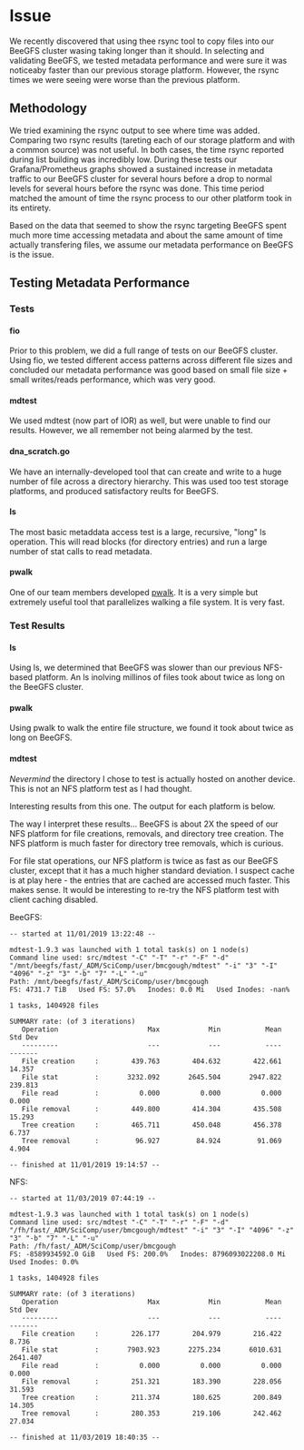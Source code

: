 # Issue
We recently discovered that using thee rsync tool to copy files into our BeeGFS cluster wasing taking longer than it should. In selecting and validating BeeGFS, we tested metadata performance and were sure it was noticeaby faster than our previous storage platform. However, the rsync times we were seeing were worse than the previous platform.

## Methodology
We tried examining the rsync output to see where time was added. Comparing two rsync results (tareting each of our storage platform and with a common source) was not useful. In both cases, the time rsync reported during list building was incredibly low.
During these tests our Grafana/Prometheus graphs showed a sustained increase in metadata traffic to our BeeGFS cluster for several hours before a drop to normal levels for several hours before the rsync was done. This time period matched the amount of time the rsync process to our other platform took in its entirety.

Based on the data that seemed to show the rsync targeting BeeGFS spent much more time accessing metadata and about the same amount of time actually transfering files, we assume our metadata performance on BeeGFS is the issue.

## Testing Metadata Performance

### Tests

#### fio
Prior to this problem, we did a full range of tests on our BeeGFS cluster. Using fio, we tested different access patterns across different file sizes and concluded our metadata performance was good based on small file size + small writes/reads performance, which was very good.

#### mdtest
We used mdtest (now part of IOR) as well, but were unable to find our results. However, we all remember not being alarmed by the test.

#### dna_scratch.go
We have an internally-developed tool that can create and write to a huge number of file across a directory hierarchy. This was used too test storage platforms, and produced satisfactory reults for BeeGFS.

#### ls
The most basic metaddata access test is a large, recursive, "long" ls operation. This will read blocks (for directory entries) and run a large number of stat calls to read metadata.

#### pwalk
One of our team members developed [pwalk](https://github.com/fizwit/filesystem-reporting-tools). It is a very simple but extremely useful tool that parallelizes walking a file system. It is very fast.

### Test Results

#### ls
Using ls, we determined that BeeGFS was slower than our previous NFS-based platform. An ls inolving millinos of files took about twice as long on the BeeGFS cluster.

#### pwalk
Using pwalk to walk the entire file structure, we found it took about twice as long on BeeGFS.

#### mdtest

*Nevermind* the directory I chose to test is actually hosted on another device. This is not an NFS platform test as I had thought.

Interesting results from this one. The output for each platform is below.

The way I interpret these results... BeeGFS is about 2X the speed of our NFS platform for file creations, removals, and directory tree creation. The NFS platform is much faster for directory tree removals, which is curious.

For file stat operations, our NFS platform is twice as fast as our BeeGFS cluster, except that it has a much higher standard deviation. I suspect cache is at play here - the entries that are cached are accessed much faster. This makes sense. It would be interesting to re-try the NFS platform test with client caching disabled.

BeeGFS:
```
-- started at 11/01/2019 13:22:48 --

mdtest-1.9.3 was launched with 1 total task(s) on 1 node(s)
Command line used: src/mdtest "-C" "-T" "-r" "-F" "-d" "/mnt/beegfs/fast/_ADM/SciComp/user/bmcgough/mdtest" "-i" "3" "-I" "4096" "-z" "3" "-b" "7" "-L" "-u"
Path: /mnt/beegfs/fast/_ADM/SciComp/user/bmcgough
FS: 4731.7 TiB   Used FS: 57.0%   Inodes: 0.0 Mi   Used Inodes: -nan%

1 tasks, 1404928 files

SUMMARY rate: (of 3 iterations)
   Operation                      Max            Min           Mean        Std Dev
   ---------                      ---            ---           ----        -------
   File creation     :        439.763        404.632        422.661         14.357
   File stat         :       3232.092       2645.504       2947.822        239.813
   File read         :          0.000          0.000          0.000          0.000
   File removal      :        449.800        414.304        435.508         15.293
   Tree creation     :        465.711        450.048        456.378          6.737
   Tree removal      :         96.927         84.924         91.069          4.904

-- finished at 11/01/2019 19:14:57 --
```

NFS:
```
-- started at 11/03/2019 07:44:19 --

mdtest-1.9.3 was launched with 1 total task(s) on 1 node(s)
Command line used: src/mdtest "-C" "-T" "-r" "-F" "-d" "/fh/fast/_ADM/SciComp/user/bmcgough/mdtest" "-i" "3" "-I" "4096" "-z" "3" "-b" "7" "-L" "-u"
Path: /fh/fast/_ADM/SciComp/user/bmcgough
FS: -8589934592.0 GiB   Used FS: 200.0%   Inodes: 8796093022208.0 Mi   Used Inodes: 0.0%

1 tasks, 1404928 files

SUMMARY rate: (of 3 iterations)
   Operation                      Max            Min           Mean        Std Dev
   ---------                      ---            ---           ----        -------
   File creation     :        226.177        204.979        216.422          8.736
   File stat         :       7903.923       2275.234       6010.631       2641.407
   File read         :          0.000          0.000          0.000          0.000
   File removal      :        251.321        183.390        228.056         31.593
   Tree creation     :        211.374        180.625        200.849         14.305
   Tree removal      :        280.353        219.106        242.462         27.034

-- finished at 11/03/2019 18:40:35 --
```
